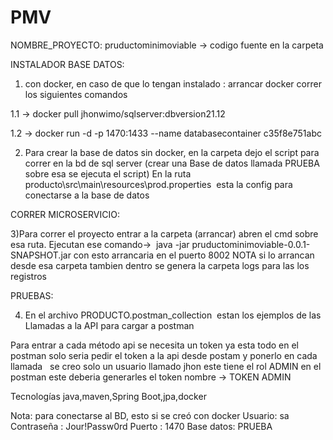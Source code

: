 # PMV


NOMBRE_PROYECTO: pruductominimoviable   -> codigo fuente en la carpeta <producto>

INSTALADOR BASE DATOS:

1) con docker, en caso de que lo tengan  instalado : arrancar docker correr los siguientes comandos

1.1 ->       docker pull jhonwimo/sqlserver:dbversion21.12

1.2 ->       docker run -d -p 1470:1433 --name databasecontainer c35f8e751abc


2) Para crear la base de datos sin docker, en la carpeta <sql> dejo el script para correr en la bd de sql server (crear una Base de datos llamada PRUEBA sobre esa se ejecuta el script)
En la ruta producto\src\main\resources\prod.properties  esta la config para 
conectarse a la base de datos 


CORRER MICROSERVICIO:

3)Para correr el proyecto entrar a la carpeta (arrancar) abren el cmd sobre esa ruta.
Ejecutan ese comando->  java -jar pruductominimoviable-0.0.1-SNAPSHOT.jar 
con esto arrancaria en el puerto 8002
NOTA si lo arrancan desde esa carpeta tambien dentro se genera la carpeta logs para las los registros

PRUEBAS:

4) En el archivo PRODUCTO.postman_collection  estan los ejemplos de las Llamadas a la API para cargar a postman

Para entrar a cada método api se necesita un token ya esta todo en el postman solo seria pedir el token a la api desde postam 
y ponerlo en cada llamada 
 
se creo solo un usuario llamado jhon este tiene el rol ADMIN en el postman este deberia generarles el token nombre ->  TOKEN ADMIN




Tecnologías java,maven,Spring Boot,jpa,docker


Nota: para conectarse al BD, esto si se creó con docker 
Usuario:         sa
Contraseña : Jour!Passw0rd
Puerto : 1470
Base datos:  PRUEBA





